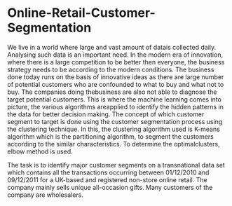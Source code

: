 # Online-Retail-Customer-Segmentation

We live in a world where large and vast amount of datais collected daily. Analysing such data is an important need. In the modern era of innovation, where there is a large competition to be better then everyone, the business strategy needs to be according to the modern conditions. The business done today runs on the basis of innovative ideas as there are large number of potential customers who are confounded to what to buy and what not to buy. The companies doing thebusiness are also not able to diagnose the target potential customers. This is where the machine learning comes into picture, the various algorithms areapplied to identify the hidden patterns in the data for better decision making. The concept of which customer segment to target is done using the customer segmentation process using the clustering technique. In this, the clustering algorithm used is K-means algorithm which is the partitioning algorithm, to segment the customers according to the similar characteristics. To determine the optimalclusters, elbow method is used.





The task is to identify major customer segments on a transnational data set which contains all the transactions occurring between 01/12/2010 and 09/12/2011 for a UK-based and registered non-store online retail. The company mainly sells unique all-occasion gifts. Many customers of the company are wholesalers.
